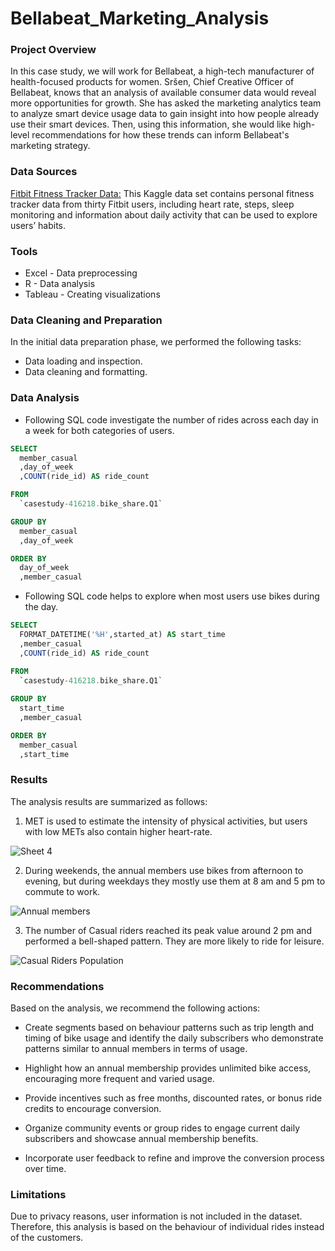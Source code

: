 # Bellabeat_Marketing_Analysis

### Project Overview


In this case study, we will work for Bellabeat, a high-tech manufacturer of health-focused products for women. Sršen, Chief Creative Officer of Bellabeat, knows that an analysis of available consumer data would reveal more opportunities for growth. She has asked the marketing analytics team to analyze smart device usage data to gain insight into how people already use their smart devices. Then, using this information, she would like high-level recommendations for how these trends can inform Bellabeat's marketing strategy.

### Data Sources

[Fitbit Fitness Tracker Data:](https://www.kaggle.com/arashnic/fitbit) This Kaggle data set contains personal fitness tracker data from thirty Fitbit users, including heart rate, steps, sleep monitoring and information about daily activity that can be used to explore users’ habits. 


### Tools

- Excel - Data preprocessing
- R - Data analysis
- Tableau - Creating visualizations

### Data Cleaning and Preparation

In the initial data preparation phase, we performed the following tasks:
- Data loading and inspection.
- Data cleaning and formatting.

### Data Analysis

- Following SQL code investigate the number of rides across each day in a week for both categories of users.

```sql
SELECT 
  member_casual
  ,day_of_week
  ,COUNT(ride_id) AS ride_count

FROM 
  `casestudy-416218.bike_share.Q1` 

GROUP BY
  member_casual
  ,day_of_week

ORDER BY 
  day_of_week
  ,member_casual
```

- Following SQL code helps to explore when most users use bikes during the day.

```sql
SELECT  
  FORMAT_DATETIME('%H',started_at) AS start_time
  ,member_casual
  ,COUNT(ride_id) AS ride_count

FROM 
  `casestudy-416218.bike_share.Q1` 
  
GROUP BY 
  start_time
  ,member_casual  

ORDER BY 
  member_casual 
  ,start_time
```

### Results

The analysis results are summarized as follows:

1. MET is used to estimate the intensity of physical activities, but users with low METs also contain higher heart-rate.

![Sheet 4](https://github.com/MuhammadShamoon/bellabeat_CaseStudy/assets/52103515/76415451-59ce-4814-945c-b6ff2e4c8251)


2. During weekends, the annual members use bikes from afternoon to evening, but during weekdays they mostly use them at 8 am and 5 pm to commute to work.

![Annual members](https://github.com/MuhammadShamoon/cyclistic_case_study/assets/52103515/9ed02246-bd2d-40bc-ab4a-ce18b9bd704b)

3. The number of Casual riders reached its peak value around 2 pm and performed a bell-shaped pattern. They are more likely to ride for leisure.

![Casual Riders Population](https://github.com/MuhammadShamoon/cyclistic_case_study/assets/52103515/154e52dd-ef2e-40d4-8ead-83b337f44604)


### Recommendations

Based on the analysis, we recommend the following actions:

- Create segments based on behaviour patterns such as trip length and timing of bike usage and identify the daily subscribers who demonstrate patterns similar to annual members in terms of usage.

- Highlight how an annual membership provides unlimited bike access, encouraging more frequent and varied usage.

- Provide incentives such as free months, discounted rates, or bonus ride credits to encourage conversion.

- Organize community events or group rides to engage current daily subscribers and showcase annual membership benefits.

- Incorporate user feedback to refine and improve the conversion process over time.

### Limitations

Due to privacy reasons, user information is not included in the dataset. Therefore, this analysis is based on the behaviour of individual rides instead of the customers.







